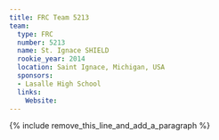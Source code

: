 ```yaml
---
title: FRC Team 5213
team:
  type: FRC
  number: 5213
  name: St. Ignace SHIELD
  rookie_year: 2014
  location: Saint Ignace, Michigan, USA
  sponsors:
  - Lasalle High School
  links:
    Website:
---
```


{% include remove_this_line_and_add_a_paragraph %}